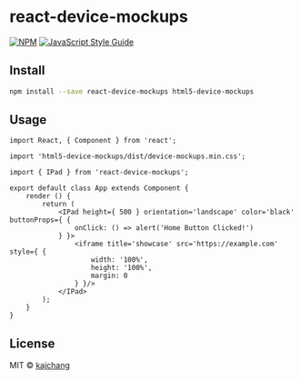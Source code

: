 # react-device-mockups

> 

[![NPM](https://img.shields.io/npm/v/react-device-mockups.svg)](https://www.npmjs.com/package/react-device-mockups) [![JavaScript Style Guide](https://img.shields.io/badge/code_style-standard-brightgreen.svg)](https://standardjs.com)

## Install

```bash
npm install --save react-device-mockups html5-device-mockups
```

## Usage

```tsx
import React, { Component } from 'react';

import 'html5-device-mockups/dist/device-mockups.min.css';

import { IPad } from 'react-device-mockups';

export default class App extends Component {
    render () {
        return (
            <IPad height={ 500 } orientation='landscape' color='black' buttonProps={ {
                onClick: () => alert('Home Button Clicked!')
            } }>
                <iframe title='showcase' src='https://example.com' style={ {
                    width: '100%',
                    height: '100%',
                    margin: 0
                } }/>
            </IPad>
        );
    }
}
```

## License

MIT © [kajchang](https://github.com/kajchang)
